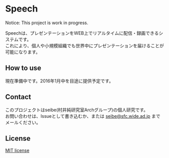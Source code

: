# Speech
Notice: This project is work in progress.

Speechは、プレゼンテーションをWEB上でリアルタイムに配信・録画できるシステムです。  
これにより、個人や小規模組織でも世界中にプレゼンテーションを届けることが可能になります。

## How to use
現在準備中です。2016年1月中を目途に提供予定です。

## Contact
このプロジェクトはseibe(村井純研究室Archグループ)の個人研究です。  
お問い合わせは、Issueとして書き込むか、または seibe@sfc.wide.ad.jp までメールください。

## License
[MIT license](./LICENSE)

